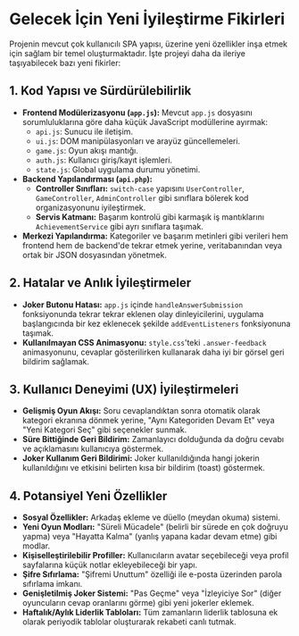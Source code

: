 # Gelecek İçin Yeni İyileştirme Fikirleri

Projenin mevcut çok kullanıcılı SPA yapısı, üzerine yeni özellikler inşa etmek için sağlam bir temel oluşturmaktadır. İşte projeyi daha da ileriye taşıyabilecek bazı yeni fikirler:

## 1. Kod Yapısı ve Sürdürülebilirlik

- **Frontend Modülerizasyonu (`app.js`):** Mevcut `app.js` dosyasını sorumluluklarına göre daha küçük JavaScript modüllerine ayırmak:
  - `api.js`: Sunucu ile iletişim.
  - `ui.js`: DOM manipülasyonları ve arayüz güncellemeleri.
  - `game.js`: Oyun akışı mantığı.
  - `auth.js`: Kullanıcı giriş/kayıt işlemleri.
  - `state.js`: Global uygulama durumu yönetimi.
- **Backend Yapılandırması (`api.php`):**
  - **Controller Sınıfları:** `switch-case` yapısını `UserController`, `GameController`, `AdminController` gibi sınıflara bölerek kod organizasyonunu iyileştirmek.
  - **Servis Katmanı:** Başarım kontrolü gibi karmaşık iş mantıklarını `AchievementService` gibi ayrı sınıflara taşımak.
- **Merkezi Yapılandırma:** Kategoriler ve başarım metinleri gibi verileri hem frontend hem de backend'de tekrar etmek yerine, veritabanından veya ortak bir JSON dosyasından yönetmek.

## 2. Hatalar ve Anlık İyileştirmeler

- **Joker Butonu Hatası:** `app.js` içinde `handleAnswerSubmission` fonksiyonunda tekrar tekrar eklenen olay dinleyicilerini, uygulama başlangıcında bir kez eklenecek şekilde `addEventListeners` fonksiyonuna taşımak.
- **Kullanılmayan CSS Animasyonu:** `style.css`'teki `.answer-feedback` animasyonunu, cevaplar gösterilirken kullanarak daha iyi bir görsel geri bildirim sağlamak.

## 3. Kullanıcı Deneyimi (UX) İyileştirmeleri

- **Gelişmiş Oyun Akışı:** Soru cevaplandıktan sonra otomatik olarak kategori ekranına dönmek yerine, "Aynı Kategoriden Devam Et" veya "Yeni Kategori Seç" gibi seçenekler sunmak.
- **Süre Bittiğinde Geri Bildirim:** Zamanlayıcı dolduğunda da doğru cevabı ve açıklamasını kullanıcıya göstermek.
- **Joker Kullanım Geri Bildirimi:** Joker kullanıldığında hangi jokerin kullanıldığını ve etkisini belirten kısa bir bildirim (toast) göstermek.

## 4. Potansiyel Yeni Özellikler

- **Sosyal Özellikler:** Arkadaş ekleme ve düello (meydan okuma) sistemi.
- **Yeni Oyun Modları:** "Süreli Mücadele" (belirli bir sürede en çok doğruyu yapma) veya "Hayatta Kalma" (yanlış yapana kadar devam etme) gibi modlar.
- **Kişiselleştirilebilir Profiller:** Kullanıcıların avatar seçebileceği veya profil sayfalarına küçük notlar ekleyebileceği bir yapı.
- **Şifre Sıfırlama:** "Şifremi Unuttum" özelliği ile e-posta üzerinden parola sıfırlama imkanı.
- **Genişletilmiş Joker Sistemi:** "Pas Geçme" veya "İzleyiciye Sor" (diğer oyuncuların cevap oranlarını görme) gibi yeni jokerler eklemek.
- **Haftalık/Aylık Liderlik Tabloları:** Tüm zamanların liderlik tablosuna ek olarak periyodik tablolar oluşturarak rekabeti canlı tutmak.
